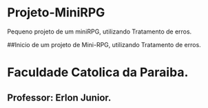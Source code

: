 # Projeto-MiniRPG
Pequeno projeto de um miniRPG, utilizando Tratamento de erros. 

##Inicio de um projeto de Mini-RPG, utilizando Tratamento de erros.

# Faculdade Catolica da Paraiba.
## Professor: Erlon Junior.

